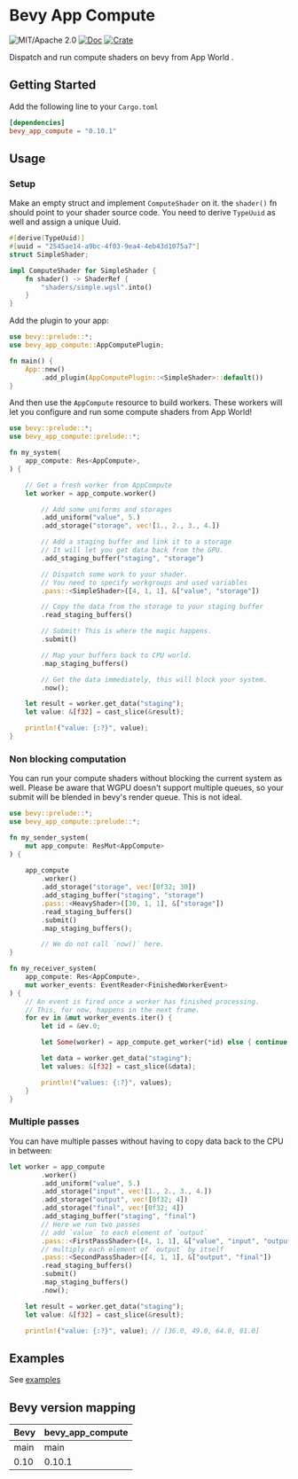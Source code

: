 # Bevy App Compute

![MIT/Apache 2.0](https://img.shields.io/badge/license-MIT%2FApache-blue.svg)
[![Doc](https://docs.rs/bevy_app_compute/badge.svg)](https://docs.rs/bevy_app_compute)
[![Crate](https://img.shields.io/crates/v/bevy_app_compute.svg)](https://crates.io/crates/bevy_app_compute)


Dispatch and run compute shaders on bevy from App World .

## Getting Started

Add the following line to your `Cargo.toml`

```toml
[dependencies]
bevy_app_compute = "0.10.1"
```

## Usage

### Setup

Make an empty struct and implement `ComputeShader` on it. the `shader()` fn should point to your shader source code.
You need to derive `TypeUuid` as well and assign a unique Uuid.
```rust
#[derive(TypeUuid)]
#[uuid = "2545ae14-a9bc-4f03-9ea4-4eb43d1075a7"]
struct SimpleShader;

impl ComputeShader for SimpleShader {
    fn shader() -> ShaderRef {
        "shaders/simple.wgsl".into()
    }
}
```

Add the plugin to your app:

```rust
use bevy::prelude::*;
use bevy_app_compute::AppComputePlugin;

fn main() {
    App::new()
        .add_plugin(AppComputePlugin::<SimpleShader>::default())
}
```

And then use the `AppCompute` resource to build workers. These workers will let you configure and run some compute shaders from App World!

```rust
use bevy::prelude::*;
use bevy_app_compute::prelude::*;

fn my_system(
    app_compute: Res<AppCompute>,
) {

    // Get a fresh worker from AppCompute
    let worker = app_compute.worker()

        // Add some uniforms and storages
        .add_uniform("value", 5.)
        .add_storage("storage", vec![1., 2., 3., 4.])

        // Add a staging buffer and link it to a storage
        // It will let you get data back from the GPU.
        .add_staging_buffer("staging", "storage")

        // Dispatch some work to your shader.
        // You need to specify workgroups and used variables
        .pass::<SimpleShader>([4, 1, 1], &["value", "storage"])

        // Copy the data from the storage to your staging buffer
        .read_staging_buffers()

        // Submit! This is where the magic happens.
        .submit()

        // Map your buffers back to CPU world.
        .map_staging_buffers()

        // Get the data immediately, this will block your system.
        .now();

    let result = worker.get_data("staging");
    let value: &[f32] = cast_slice(&result);

    println!("value: {:?}", value);
}
```


### Non blocking computation

You can run your compute shaders without blocking the current system as well. Please be aware that WGPU doesn't support multiple queues, so your submit will be blended in bevy's render queue. This is not ideal.

```rust
use bevy::prelude::*;
use bevy_app_compute::prelude::*;

fn my_sender_system(
    mut app_compute: ResMut<AppCompute>
) {
    
    app_compute
        .worker()
        .add_storage("storage", vec![0f32; 30])
        .add_staging_buffer("staging", "storage")
        .pass::<HeavyShader>([30, 1, 1], &["storage"])
        .read_staging_buffers()
        .submit()
        .map_staging_buffers();

        // We do not call `now()` here.
}

fn my_receiver_system(
    app_compute: Res<AppCompute>,
    mut worker_events: EventReader<FinishedWorkerEvent>
) {
    // An event is fired once a worker has finished processing.
    // This, for now, happens in the next frame.
    for ev in &mut worker_events.iter() {
        let id = &ev.0;

        let Some(worker) = app_compute.get_worker(*id) else { continue; };

        let data = worker.get_data("staging");
        let values: &[f32] = cast_slice(&data);

        println!("values: {:?}", values);
    }
}
```


### Multiple passes

You can have multiple passes without having to copy data back to the CPU in between:

```rust
let worker = app_compute
        .worker()
        .add_uniform("value", 5.)
        .add_storage("input", vec![1., 2., 3., 4.])
        .add_storage("output", vec![0f32; 4])
        .add_storage("final", vec![0f32; 4])
        .add_staging_buffer("staging", "final")
        // Here we run two passes
        // add `value` to each element of `output`
        .pass::<FirstPassShader>([4, 1, 1], &["value", "input", "output"])
        // multiply each element of `output` by itself 
        .pass::<SecondPassShader>([4, 1, 1], &["output", "final"]) 
        .read_staging_buffers()
        .submit()
        .map_staging_buffers()
        .now();

    let result = worker.get_data("staging");
    let value: &[f32] = cast_slice(&result);

    println!("value: {:?}", value); // [36.0, 49.0, 64.0, 81.0]
```


## Examples

See [examples](https://github.com/kjolnyr/bevy_app_compute/tree/main/examples)


## Bevy version mapping

|Bevy|bevy_app_compute|
|---|---|
|main|main|
|0.10|0.10.1|